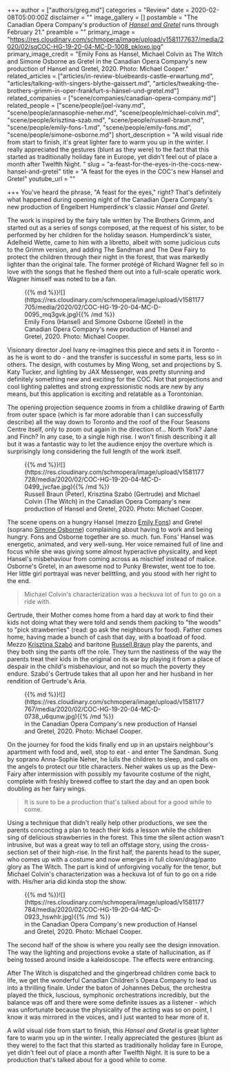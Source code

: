 +++
author = ["authors/greg.md"]
categories = "Review"
date = 2020-02-08T05:00:00Z
disclaimer = ""
image_gallery = []
postamble = "The Canadian Opera Company's production of [_Hansel and Gretel_](https://www.coc.ca/productions/18719) runs through February 21."
preamble = ""
primary_image = "https://res.cloudinary.com/schmopera/image/upload/v1581177637/media/2020/02/sqCOC-HG-19-20-04-MC-D-1008_pkloxo.jpg"
primary_image_credit = "Emily Fons as Hansel, Michael Colvin as The Witch and Simone Osborne as Gretel in the Canadian Opera Company's new production of Hansel and Gretel, 2020. Photo: Michael Cooper."
related_articles = ["articles/in-review-bluebeards-castle-erwartung.md", "articles/talking-with-singers-blythe-gaissert.md", "articles/tweaking-the-brothers-grimm-in-oper-frankfurt-s-hänsel-und-gretel.md"]
related_companies = ["scene/companies/canadian-opera-company.md"]
related_people = ["scene/people/joel-ivany.md", "scene/people/annasophie-neher.md", "scene/people/michael-colvin.md", "scene/people/krisztina-szab.md", "scene/people/russell-braun.md", "scene/people/emily-fons-1.md", "scene/people/emily-fons.md", "scene/people/simone-osborne.md"]
short_description = "A wild visual ride from start to finish, it's great lighter fare to warm you up in the winter. I really appreciated the gestures (blunt as they were) to the fact that this started as traditionally holiday fare in Europe, yet didn't feel out of place a month after Twelfth Night. "
slug = "a-feast-for-the-eyes-in-the-cocs-new-hansel-and-gretel"
title = "A feast for the eyes in the COC's new Hansel and Gretel"
youtube_url = ""

+++
You've heard the phrase, "A feast for the eyes," right? That's definitely what happened during opening night of the Canadian Opera Company's new production of Engelbert Humperdinck's classic _Hansel and Gretel_.

The work is inspired by the fairy tale written by The Brothers Grimm, and started out as a series of songs composed, at the request of his sister, to be performed by her children for the holiday season. Humperdinck's sister, Adelheid Wette, came to him with a libretto, albeit with some judicious cuts to the Grimm version, and adding The Sandman and The Dew Fairy to protect the children through their night in the forest, that was markedly lighter than the original tale. The former protégé of Richard Wagner fell so in love with the songs that he fleshed them out into a full-scale operatic work. Wagner himself was noted to be a fan.

<figure data-type="image">{{% md %}}![](https://res.cloudinary.com/schmopera/image/upload/v1581177705/media/2020/02/COC-HG-19-20-04-MC-D-0095_mq3gvk.jpg){{% /md %}}

<figcaption>Emily Fons (Hansel) and Simone Osborne (Gretel) in the Canadian Opera Company's new production of Hansel and Gretel, 2020. Photo: Michael Cooper.</figcaption>

</figure>

Visionary director Joel Ivany re-imagines this piece and sets it in Toronto - as he is wont to do - and the transfer is successful in some parts, less so in others. The design, with costumes by Ming Wong, set and projections by S. Katy Tucker, and lighting by JAX Messenger, was pretty stunning and definitely something new and exciting for the COC. Not that projections and cool lighting palettes and strong expressionistic nods are new by any means, but this application is exciting and relatable as a Torontonian.

The opening projection sequence zooms in from a childlike drawing of Earth from outer space (which is far more adorable than I can successfully describe) all the way down to Toronto and the roof of the Four Seasons Centre itself, only to zoom out again in the direction of... North York? Jane and Finch? In any case, to a single high rise. I won't finish describing it all but it was a fantastic way to let the audience enjoy the overture which is surprisingly long considering the full length of the work itself.

<figure data-type="image">{{% md %}}![](https://res.cloudinary.com/schmopera/image/upload/v1581177728/media/2020/02/COC-HG-19-20-04-MC-D-0499_jvcfae.jpg){{% /md %}}

<figcaption>Russell Braun (Peter), Krisztina Szabó (Gertrude) and Michael Colvin (The Witch) in the Canadian Opera Company's new production of Hansel and Gretel, 2020. Photo: Michael Cooper.</figcaption>

</figure>

The scene opens on a hungry Hansel (mezzo [Emily Fons](/scene/people/emily-fons/)) and Gretel (soprano [Simone Osborne](/scene/people/simone-osborne/)) complaining about having to work and being hungry. Fons and Osborne together are so. much. fun. Fons' Hansel was energetic, animated, and very well-sung. Her voice remained full of line and focus while she was giving some almost hyperactive physicality, and kept Hansel's misbehaviour from coming across as mischief instead of malice. Osborne's Gretel, in an awesome nod to Punky Brewster, went toe to toe. Her little girl portrayal was never belittling, and you stood with her right to the end.

> Michael Colvin's characterization was a heckuva lot of fun to go on a ride with.

Gertrude, their Mother comes home from a hard day at work to find their kids not doing what they were told and sends them packing to "the woods" to "pick strawberries" (read: go ask the neighbours for food). Father comes home, having made a bunch of cash that day, with a boatload of food. Mezzo [Krisztina Szabó](/scene/people/krisztina-szabo/) and baritone [Russell Braun](/scene/people/russell-braun/) play the parents, and they both sing the pants off the role. They turn the nastiness of the way the parents treat their kids in the original on its ear by playing it from a place of despair in the child's misbehaviour, and not so much the poverty they endure. Szabó's Gertrude takes that all upon her and her husband in her rendition of Gertrude's Aria.

<figure data-type="image">{{% md %}}![](https://res.cloudinary.com/schmopera/image/upload/v1581177767/media/2020/02/COC-HG-19-20-04-MC-D-0738_u6qunw.jpg){{% /md %}}

<figcaption> in the Canadian Opera Company's new production of Hansel and Gretel, 2020. Photo: Michael Cooper.</figcaption>

</figure>

On the journey for food the kids finally end up in an upstairs neighbour's apartment with food and, well, stop to eat - and enter The Sandman. Sung by soprano Anna-Sophie Neher, he lulls the children to sleep, and calls on the angels to protect our title characters. Neher wakes us up as the Dew-Fairy after intermission with possibly my favourite costume of the night, complete with freshly brewed coffee to start the day and an open book doubling as her fairy wings.

> It is sure to be a production that's talked about for a good while to come.

Using a technique that didn't really help other productions, we see the parents concocting a plan to teach their kids a lesson while the children sing of delicious strawberries in the forest. This time the silent action wasn't intrusive, but was a great way to tell an offstage story, using the cross-section set of their high-rise. In the first half, the parents head to the super, who comes up with a costume and now emerges in full clown/drag/panto glory as The Witch. The part is kind of unforgiving vocally for the tenor, but Michael Colvin's characterization was a heckuva lot of fun to go on a ride with. His/her aria did kinda stop the show.

<figure data-type="image">{{% md %}}![](https://res.cloudinary.com/schmopera/image/upload/v1581177784/media/2020/02/COC-HG-19-20-04-MC-D-0923_hswhlr.jpg){{% /md %}}

<figcaption> in the Canadian Opera Company's new production of Hansel and Gretel, 2020. Photo: Michael Cooper.</figcaption>

</figure>

The second half of the show is where you really see the design innovation. The way the lighting and projections evoke a state of hallucination, as if being tossed around inside a kaleidoscope. The effects were entrancing.

After The Witch is dispatched and the gingerbread children come back to life, we get the wonderful Canadian Children's Opera Company to lead us into a thrilling finale. Under the baton of Johannes Debus, the orchestra played the thick, luscious, symphonic orchestrations incredibly, but the balance was off and there were some definite issues as a listener - which was unfortunate because the physicality of the acting was so on point, I know it was mirrored in the voices, and I just wanted to hear more of it.

A wild visual ride from start to finish, this _Hansel and Gretel_ is great lighter fare to warm you up in the winter. I really appreciated the gestures (blunt as they were) to the fact that this started as traditionally holiday fare in Europe, yet didn't feel out of place a month after Twelfth Night. It is sure to be a production that's talked about for a good while to come.